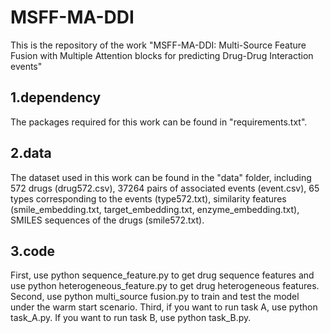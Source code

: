 # MSFF-MA-DDI
This is the repository of the work "MSFF-MA-DDI: Multi-Source Feature Fusion with Multiple Attention blocks for predicting Drug-Drug Interaction events"

## 1.dependency
The packages required for this work can be found in "requirements.txt".

## 2.data
The dataset used in this work can be found in the "data" folder, including 572 drugs (drug572.csv), 37264 pairs of associated events (event.csv), 65 types corresponding to the events (type572.txt), similarity features (smile_embedding.txt, target_embedding.txt, enzyme_embedding.txt), SMILES sequences of the drugs (smile572.txt).

## 3.code
First, use python sequence_feature.py to get drug sequence features and use python heterogeneous_feature.py to get drug heterogeneous features.
Second, use python multi_source fusion.py to train and test the model under the warm start scenario.
Third, if you want to run task A, use python task_A.py. If you want to run task B, use python task_B.py.
